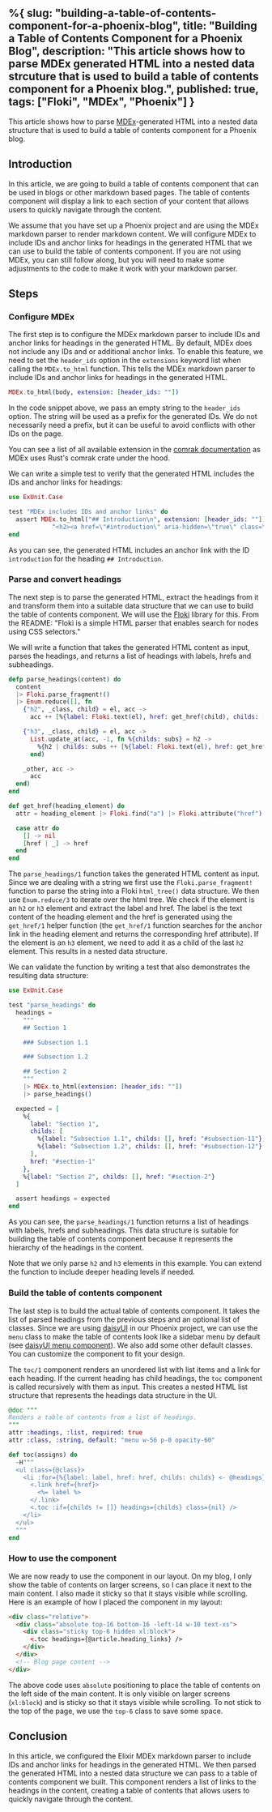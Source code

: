 %{
  slug: "building-a-table-of-contents-component-for-a-phoenix-blog",
  title: "Building a Table of Contents Component for a Phoenix Blog",
  description: "This article shows how to parse MDEx generated HTML into a nested data strcuture that is used to build a table of contents component for a Phoenix blog.",
  published: true,
  tags: ["Floki", "MDEx", "Phoenix"]
}
---

This article shows how to parse [MDEx](https://github.com/leandrocp/mdex)-generated HTML into a nested data structure that is used to build a table of contents component for a Phoenix blog.

## Introduction

In this article, we are going to build a table of contents component that can be used in blogs or other markdown based pages. The table of contents component will display a link to each section of your content that allows users to quickly navigate through the content.

We assume that you have set up a Phoenix project and are using the MDEx markdown parser to render markdown content. We will configure MDEx to include IDs and anchor links for headings in the generated HTML that we can use to build the table of contents component. If you are not using MDEx, you can still follow along, but you will need to make some adjustments to the code to make it work with your markdown parser.

## Steps

### Configure MDEx

The first step is to configure the MDEx markdown parser to include IDs and anchor links for headings in the generated HTML. By default, MDEx does not include any IDs and or additional anchor links. To enable this feature, we need to set the `header_ids` option in the `extensions` keyword list when calling the `MDEx.to_html` function. This tells the MDEx markdown parser to include IDs and anchor links for headings in the generated HTML.

```elixir
MDEx.to_html(body, extension: [header_ids: ""])
```

In the code snippet above, we pass an empty string to the `header_ids` option. The string will be used as a prefix for the generated IDs. We do not necessarily need a prefix, but it can be useful to avoid conflicts with other IDs on the page.

You can see a list of all available extension in the [comrak documentation](https://docs.rs/comrak/latest/comrak/struct.ExtensionOptions.html) as MDEx uses Rust's comrak crate under the hood.

We can write a simple test to verify that the generated HTML includes the IDs and anchor links for headings:

```elixir
use ExUnit.Case

test "MDEx includes IDs and anchor links" do
  assert MDEx.to_html("## Introduction\n", extension: [header_ids: ""]) ==
            "<h2><a href=\"#introduction\" aria-hidden=\"true\" class=\"anchor\" id=\"introduction\"></a>Introduction</h2>\n"
end
```

As you can see, the generated HTML includes an anchor link with the ID `introduction` for the heading `## Introduction`.

### Parse and convert headings

The next step is to parse the generated HTML, extract the headings from it and transform them into a suitable data structure that we can use to build the table of contents component. We will use the [Floki](https://github.com/philss/floki) library for this. From the README: "Floki is a simple HTML parser that enables search for nodes using CSS selectors."

We will write a function that takes the generated HTML content as input, parses the headings, and returns a list of headings with labels, hrefs and subheadings.

```elixir
defp parse_headings(content) do
  content
  |> Floki.parse_fragment!()
  |> Enum.reduce([], fn
    {"h2", _class, child} = el, acc ->
      acc ++ [%{label: Floki.text(el), href: get_href(child), childs: []}]

    {"h3", _class, child} = el, acc ->
      List.update_at(acc, -1, fn %{childs: subs} = h2 ->
        %{h2 | childs: subs ++ [%{label: Floki.text(el), href: get_href(child), childs: []}]}
      end)

    _other, acc ->
      acc
  end)
end

def get_href(heading_element) do
  attr = heading_element |> Floki.find("a") |> Floki.attribute("href")

  case attr do
    [] -> nil
    [href | _] -> href
  end
end
```

The `parse_headings/1` function takes the generated HTML content as input. Since we are dealing with a string we first use the `Floki.parse_fragment!` function to parse the string into a Floki `html_tree()` data structure. We then use `Enum.reduce/3` to iterate over the html tree. We check if the element is an `h2` or `h3` element and extract the label and href. The label is the text content of the heading element and the href is generated using the `get_href/1` helper function (the `get_href/1` function searches for the anchor link in the heading element and returns the corresponding href attribute). If the element is an `h3` element, we need to add it as a child of the last `h2` element. This results in a nested data structure.

We can validate the function by writing a test that also demonstrates the resulting data structure:

```elixir
use ExUnit.Case

test "parse_headings" do
  headings =
    """
    ## Section 1

    ### Subsection 1.1

    ### Subsection 1.2

    ## Section 2
    """
    |> MDEx.to_html(extension: [header_ids: ""])
    |> parse_headings()

  expected = [
    %{
      label: "Section 1",
      childs: [
        %{label: "Subsection 1.1", childs: [], href: "#subsection-11"},
        %{label: "Subsection 1.2", childs: [], href: "#subsection-12"}
      ],
      href: "#section-1"
    },
    %{label: "Section 2", childs: [], href: "#section-2"}
  ]

  assert headings = expected
end
```

As you can see, the `parse_headings/1` function returns a list of headings with labels, hrefs and subheadings. This data structure is suitable for building the table of contents component because it represents the hierarchy of the headings in the content.

Note that we only parse `h2` and `h3` elements in this example. You can extend the function to include deeper heading levels if needed.

### Build the table of contents component

The last step is to build the actual table of contents component. It takes the list of parsed headings from the previous steps and an optional list of classes. Since we are using [daisyUI](https://daisyui.com/) in our Phoenix project, we can use the `menu` class to make the table of contents look like a sidebar menu by default (see [daisyUI menu component](https://daisyui.com/components/menu/)). We also add some other default classes. You can customize the component to fit your design.

The `toc/1` component renders an unordered list with list items and a link for each heading. If the current heading has child headings, the `toc` component is called recursively with them as input. This creates a nested HTML list structure that represents the headings data structure in the UI.

```elixir
@doc """
Renders a table of contents from a list of headings.
"""
attr :headings, :list, required: true
attr :class, :string, default: "menu w-56 p-0 opacity-60"

def toc(assigns) do
  ~H"""
  <ul class={@class}>
    <li :for={%{label: label, href: href, childs: childs} <- @headings}>
      <.link href={href}>
        <%= label %>
      </.link>
      <.toc :if={childs != []} headings={childs} class={nil} />
    </li>
  </ul>
  """
end
```

### How to use the component

We are now ready to use the component in our layout. On my blog, I only show the table of contents on larger screens, so I can place it next to the main content. I also made it sticky so that it stays visible while scrolling. Here is an example of how I placed the component in my layout:

```html
<div class="relative">
  <div class="absolute top-16 bottom-16 -left-14 w-10 text-xs">
    <div class="sticky top-6 hidden xl:block">
      <.toc headings={@article.heading_links} />
    </div>
  </div>
  <!-- Blog page content -->
</div>
```

The above code uses `absolute` positioning to place the table of contents on the left side of the main content. It is only visible on larger screens (`xl:block`) and is sticky so that it stays visible while scrolling. To not stick to the top of the page, we use the `top-6` class to save some space.

## Conclusion

In this article, we configured the Elixir MDEx markdown parser to include IDs and anchor links for headings in the generated HTML. We then parsed the generated HTML into a nested data structure we can pass to a table of contents component we built. This component renders a list of links to the headings in the content, creating a table of contents that allows users to quickly navigate through the content.
